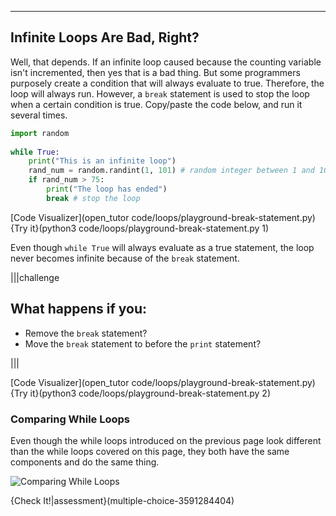 ----------

## Infinite Loops Are Bad, Right?
Well, that depends. If an infinite loop caused because the counting variable isn't incremented, then yes that is a bad thing. But some programmers purposely create a condition that will always evaluate to true. Therefore, the loop will always run. However, a `break` statement is used to stop the loop when a certain condition is true. Copy/paste the code below, and run it several times.

```python
import random
 
while True:
    print("This is an infinite loop")
    rand_num = random.randint(1, 101) # random integer between 1 and 100
    if rand_num > 75:
        print("The loop has ended")
        break # stop the loop
```

[Code Visualizer](open_tutor code/loops/playground-break-statement.py)
{Try it}(python3 code/loops/playground-break-statement.py 1)

Even though `while True` will always evaluate as a true statement, the loop never becomes infinite because of the `break` statement.

|||challenge
## What happens if you:
* Remove the `break` statement?
* Move the `break` statement to before the `print` statement?

|||

[Code Visualizer](open_tutor code/loops/playground-break-statement.py)
{Try it}(python3 code/loops/playground-break-statement.py 2)

### Comparing While Loops
Even though the while loops introduced on the previous page look different than the while loops covered on this page, they both have the same components and do the same thing.

![Comparing While Loops](.guides/images/comparing-while-loops.png)

{Check It!|assessment}(multiple-choice-3591284404)
